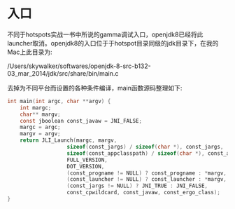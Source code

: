 # 入口

不同于hotspots实战一书中所说的gamma调试入口，openjdk8已经将此launcher取消。openjdk8的入口位于于hotspot目录同级的jdk目录下，在我的Mac上此目录为:

/Users/skywalker/softwares/openjdk-8-src-b132-03_mar_2014/jdk/src/share/bin/main.c

去掉为不同平台而设置的各种条件编译，main函数源码整理如下:

```c
int main(int argc, char **argv) {
    int margc;
    char** margv;
    const jboolean const_javaw = JNI_FALSE;
  	margc = argc;
    margv = argv;
    return JLI_Launch(margc, margv,
                   sizeof(const_jargs) / sizeof(char *), const_jargs,
                   sizeof(const_appclasspath) / sizeof(char *), const_appclasspath,
                   FULL_VERSION,
                   DOT_VERSION,
                   (const_progname != NULL) ? const_progname : *margv,
                   (const_launcher != NULL) ? const_launcher : *margv,
                   (const_jargs != NULL) ? JNI_TRUE : JNI_FALSE,
                   const_cpwildcard, const_javaw, const_ergo_class);
}
```

